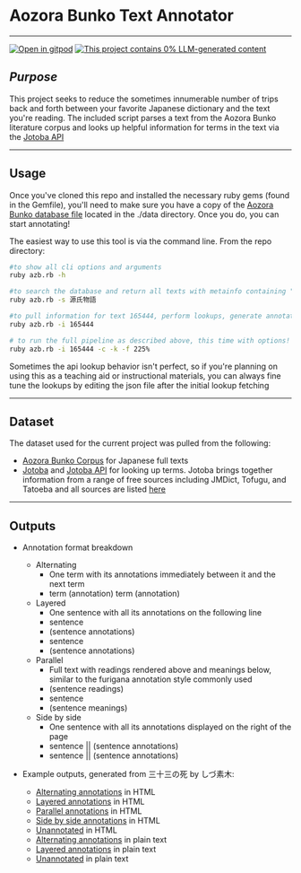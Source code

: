 # Aozora Bunko Text Annotator

---

[![Open in gitpod](https://gitpod.io/button/open-in-gitpod.svg)](https://gitpod.io/#https://github.com/ryancahildebrandt/aozora_annotator)
[![This project contains 0% LLM-generated content](https://brainmade.org/88x31-dark.png)](https://brainmade.org/)

## _Purpose_

This project seeks to reduce the sometimes innumerable number of trips back and forth between your favorite Japanese dictionary and the text you're reading. The included script parses a text from the Aozora Bunko literature corpus and looks up helpful information for terms in the text via the [Jotoba API](https://jotoba.de/docs.html#overview)

---

## Usage

Once you've cloned this repo and installed the necessary ruby gems (found in the Gemfile), you'll need to make sure you have a copy of the [Aozora Bunko database file](https://www.kaggle.com/datasets/ryancahildebrandt/azbcorpus) located in the ./data directory. Once you do, you can start annotating!

The easiest way to use this tool is via the command line. From the repo directory:

```bash
#to show all cli options and arguments
ruby azb.rb -h

#to search the database and return all texts with metainfo containing "源氏物語"
ruby azb.rb -s 源氏物語

#to pull information for text 165444, perform lookups, generate annotations, and render html and plaintext documents to the outputs directory
ruby azb.rb -i 165444

# to run the full pipeline as described above, this time with options!
ruby azb.rb -i 165444 -c -k -f 225%
```

Sometimes the api lookup behavior isn't perfect, so if you're planning on using this as a teaching aid or instructional materials, you can always fine tune the lookups by editing the json file after the initial lookup fetching

---

## Dataset

The dataset used for the current project was pulled from the following:

- [Aozora Bunko Corpus](https://www.kaggle.com/datasets/ryancahildebrandt/azbcorpus) for Japanese full texts
- [Jotoba](https://github.com/WeDontPanic/Jotoba) and [Jotoba API](https://jotoba.de/docs.html#overview) for looking up terms. Jotoba brings together information from a range of free sources including JMDict, Tofugu, and Tatoeba and all sources are listed [here](https://jotoba.de/about)

---

## Outputs

- Annotation format breakdown

  - Alternating
    - One term with its annotations immediately between it and the next term
    - term (annotation) term (annotation)
  - Layered
    - One sentence with all its annotations on the following line
    - sentence
    - (sentence annotations)
    - sentence
    - (sentence annotations)
  - Parallel
    - Full text with readings rendered above and meanings below, similar to the furigana annotation style commonly used
    - (sentence readings)
    - sentence
    - (sentence meanings)
  - Side by side
    - One sentence with all its annotations displayed on the right of the page
    - sentence || (sentence annotations)
    - sentence || (sentence annotations)

- Example outputs, generated from 三十三の死 by しづ素木:
  - [Alternating annotations](https://htmlpreview.github.io/?https://github.com/ryancahildebrandt/aozora_annotator/blob/main//outputs/000002_三十三の死_alternating.html) in HTML
  - [Layered annotations](https://htmlpreview.github.io/?https://github.com/ryancahildebrandt/aozora_annotator/blob/main//outputs/000002_三十三の死_layered.html) in HTML
  - [Parallel annotations](https://htmlpreview.github.io/?https://github.com/ryancahildebrandt/aozora_annotator/blob/main//outputs/000002_三十三の死_parallel.html) in HTML
  - [Side by side annotations](https://htmlpreview.github.io/?https://github.com/ryancahildebrandt/aozora_annotator/blob/main//outputs/000002_三十三の死_sidebyside.html) in HTML
  - [Unannotated](https://htmlpreview.github.io/?https://github.com/ryancahildebrandt/aozora_annotator/blob/main//outputs/000002_三十三の死_unannotated.html) in HTML
  - [Alternating annotations](./outputs/000002_三十三の死_alternating.txt) in plain text
  - [Layered annotations](./outputs/000002_三十三の死_layered.txt) in plain text
  - [Unannotated](./outputs/000002_三十三の死_unannotated.txt) in plain text
